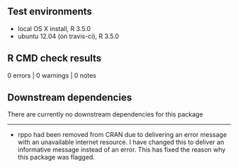## Test environments
* local OS X install, R 3.5.0
* ubuntu 12.04 (on travis-ci), R 3.5.0

## R CMD check results

0 errors | 0 warnings | 0 notes

## Downstream dependencies
There are currently no downstream dependencies for this package

---

* rppo had been removed from CRAN due to delivering an error 
message with an unavailable internet resource.  I have changed
this to deliver an informative message instead of an error. 
This has fixed the reason why this package was flagged.

